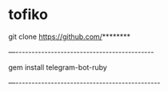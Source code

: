 # tofiko


git clone https://github.com/********

—-------------------------------------------


gem install telegram-bot-ruby


—---------------------------------------------

